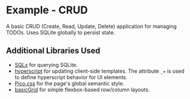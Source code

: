 # Example - CRUD

A basic CRUD (Create, Read, Update, Delete) application for managing TODOs. Uses SQLite globally to persist state.

## Additional Libraries Used

- [SQLx](https://github.com/launchbadge/sqlx) for querying SQLite.
- [hyperscript](https://hyperscript.org/) for updating client-side templates. The attribute `_=`
  is used to define hyperscript behavior for UI elements.
- [Pico.css](https://picocss.com/) for the page's global semantic style.
- [basicGrid](https://basicgrid.electerious.com/) for simple flexbox-based row/column layouts.
